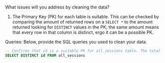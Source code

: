 What issues will you address by cleaning the data?
1. The Primary Key (PK) for each table is suitable. This can be checked by comparing the amount of returned rows on a `SELECT *` to the amount returned looking for `DISTINCT` values in the PK; the same amount means that every row in that column is distinct, ergo it can be a possible PK.




Queries:
Below, provide the SQL queries you used to clean your data.

```SQL
-- Confirms that id is a suitable PK for all_sessions table. The total rows returned is the same 
SELECT DISTINCT id FROM all_sessions
```
